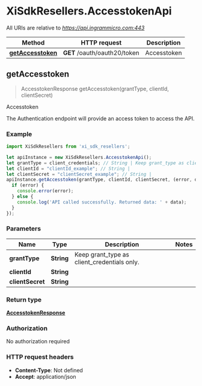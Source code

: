 # XiSdkResellers.AccesstokenApi

All URIs are relative to *https://api.ingrammicro.com:443*

Method | HTTP request | Description
------------- | ------------- | -------------
[**getAccesstoken**](AccesstokenApi.md#getAccesstoken) | **GET** /oauth/oauth20/token | Accesstoken



## getAccesstoken

> AccesstokenResponse getAccesstoken(grantType, clientId, clientSecret)

Accesstoken

The Authentication endpoint will provide an access token to access the API.

### Example

```javascript
import XiSdkResellers from 'xi_sdk_resellers';

let apiInstance = new XiSdkResellers.AccesstokenApi();
let grantType = client_credentials; // String | Keep grant_type as client_credentials only.
let clientId = "clientId_example"; // String | 
let clientSecret = "clientSecret_example"; // String | 
apiInstance.getAccesstoken(grantType, clientId, clientSecret, (error, data, response) => {
  if (error) {
    console.error(error);
  } else {
    console.log('API called successfully. Returned data: ' + data);
  }
});
```

### Parameters


Name | Type | Description  | Notes
------------- | ------------- | ------------- | -------------
 **grantType** | **String**| Keep grant_type as client_credentials only. | 
 **clientId** | **String**|  | 
 **clientSecret** | **String**|  | 

### Return type

[**AccesstokenResponse**](AccesstokenResponse.md)

### Authorization

No authorization required

### HTTP request headers

- **Content-Type**: Not defined
- **Accept**: application/json

